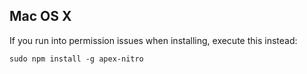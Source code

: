 ## Mac OS X

If you run into permission issues when installing, execute this instead:
```
sudo npm install -g apex-nitro
```
